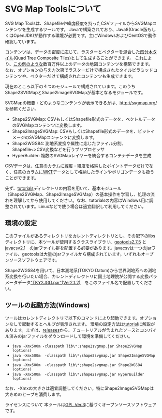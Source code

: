 # SVG Map Toolsについて

SVG Map Toolsは、Shapefileや緯度経度を持ったCSVファイルからSVGMapコンテンツを生成するツールです。
Javaで構築されており、Java8(Oracle版もしくはOpenJDK)が動作する環境が必要です。主にWindowsおよびCentOSで動作確認しています。

コンテンツは、データの密度に応じて、ラスターとベクターを混合した[四分木タイル](https://www.slideshare.net/totipalmate/tiling-51301496)(Quad Tree Composite Tiles)として生成することができます。
これにより、[この例のような](http://svgmap.org/devinfo/devkddi/lvl0.1/rev14/SVGMapper_r14.html#visibleLayer=worldcities&hiddenLayer=polygonAuthoringTester)数百万件以上のデータの地図コンテンツを構築できます。
なお、オプションの与え方次第でラスターだけで構成されたタイルピラミッドコンテンツや、ベクターだけで構成されたコンテンツも生成できます。

現在のところ以下の４つのモジュールで構成されています。このうちShape2SVGMapとShape2ImageSVGMapが基本となるモジュールです。

SVGMapの概要・どのようなコンテンツが表示できるかは、http://svgmap.org/ を参照ください。

* Shape2SVGMap: CSVもしくはShapefile形式のデータを、ベクトルデータのSVGMapコンテンツに変換します。
* Shape2ImageSVGMap: CSVもしくはShapefile形式のデータを、ビットイメージのSVGMapコンテンツに変換します。
* Shape2WGS84:  測地系変換や属性に応じたファイル分割、Shapefile<>CSV変換などを行うプリプロセッサ
* HyperBuilder: 複数のSVGMapレイヤーを統合するコンテナデータを生成

CSVデータは、任意のカラムに緯度・経度を格納したポイントデータだけでなく、任意のカラムに[WKT](https://ja.wikipedia.org/wiki/Well-known_text)データとして格納したラインやポリゴンデータも扱うことができます。

先ず、[tutorials](tutorials)ディレクトリの内容を用いて、基本モジュール（Shape2SVGMap、Shape2ImageSVGMap）の基本操作を学習し、処理の流れを理解してから使用してください。なお、tutorialsの内容はWindows用に調整されています。Linuxなどで使う場合は適宜翻訳して利用してください。

## 環境の設定
このファイルがあるディレクトリをカレントディレクトリとし、その配下のlibsディレクトリに、本ツールが使用するクラスライブラリ、[geotools2.7.5](https://sourceforge.net/projects/geotools/files/GeoTools%202.7%20Releases/2.7.5/) と [javacsv2.1](https://sourceforge.net/projects/javacsv/)　のjarファイル群を配置する必要があります。javacsvは一つのjarファイル、geotoolsは大量のjarファイルから構成されています。いずれもオープンソースソフトウェアです。

Shape2WGS84を用いて、日本測地系(TOKYO Datum)から世界測地系への測地系変換を行いたい場合、カレントディレクトリに国土地理院が公開する変換パラメータデータ["TKY2JGD.par"(Ver2.1.2)](http://www.gsi.go.jp/sokuchikijun/tky2jgd_download.html)　をこのファイル名で配置してください。

## ツールの起動方法(Windows)
ツールはカレントディレクトリで以下のコマンドにより起動できます。オプションなしで起動するとヘルプが表示されます。
環境の設定方法は[tutorial](tutorial)に解説があります。まずは、[releases](https://github.com/svgmap/svgMapTools/releases)から、チュートリアルが含まれたソースとコンパイル済みのjarファイルをダウンロードして環境を準備してください。

* `java -Xmx500m -classpath lib\*;shape2svgmap.jar Shape2SVGMap (options)`
* `java -Xmx500m  -classpath lib\*;shape2svgmap.jar Shape2ImageSVGMap (options)`
* `java -Xmx500m  -classpath lib\*;shape2svgmap.jar Shape2WGS84 (options)`
* `java -Xmx500m  -classpath lib\*;shape2svgmap.jar HyperBuilder (options)`

なお、-Xmxの大きさは適宜調整してください。特にShape2ImageSVGMapは大きめのヒープを消費します。

ライセンスについて
本ツールは[GPL Ver.3](LICENSE)に基づくオープンソースソフトウェアです。
